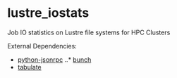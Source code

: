 lustre_iostats
==============

Job IO statistics on Lustre file systems for HPC Clusters

External Dependencies:

* [python-jsonrpc]("https://pypi.python.org/pypi/python-jsonrpc/")
..* [bunch]("https://pypi.python.org/pypi/bunch/1.0.1")
* [tabulate]("https://pypi.python.org/pypi/tabulate/0.7.2")


